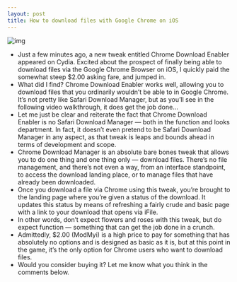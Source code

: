 ```yaml
---
layout: post
title: How to download files with Google Chrome on iOS
---
```

![img](http://media.idownloadblog.com/wp-content/uploads/2012/07/Chrome-Download-Enabler-Screenshot-e1342640859619.png)
* Just a few minutes ago, a new tweak entitled Chrome Download Enabler appeared on Cydia. Excited about the prospect of finally being able to download files via the Google Chrome Browser on iOS, I quickly paid the somewhat steep $2.00 asking fare, and jumped in.
* What did I find? Chrome Download Enabler works well, allowing you to download files that you ordinarily wouldn’t be able to in Google Chrome. It’s not pretty like Safari Download Manager, but as you’ll see in the following video walkthrough, it does get the job done…
* Let me just be clear and reiterate the fact that Chrome Download Enabler is no Safari Download Manager — both in the function and looks department. In fact, it doesn’t even pretend to be Safari Download Manager in any aspect, as that tweak is leaps and bounds ahead in terms of development and scope.
* Chrome Download Manager is an absolute bare bones tweak that allows you to do one thing and one thing only — download files. There’s no file management, and there’s not even a way, from an interface standpoint, to access the download landing place, or to manage files that have already been downloaded.
* Once you download a file via Chrome using this tweak, you’re brought to the landing page where you’re given a status of the download. It updates this status by means of refreshing a fairly crude and basic page with a link to your download that opens via iFile.
* In other words, don’t expect flowers and roses with this tweak, but do expect function — something that can get the job done in a crunch.
* Admittedly, $2.00 (ModMyi) is a high price to pay for something that has absolutely no options and is designed as basic as it is, but at this point in the game, it’s the only option for Chrome users who want to download files.
* Would you consider buying it? Let me know what you think in the comments below.

